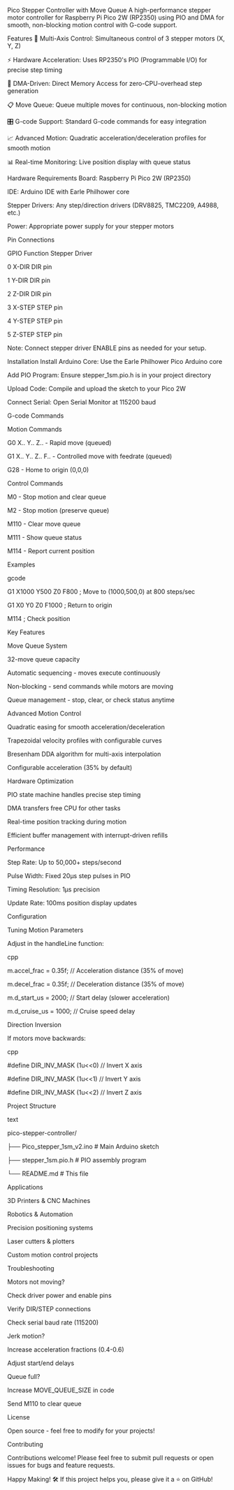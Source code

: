 Pico Stepper Controller with Move Queue
A high-performance stepper motor controller for Raspberry Pi Pico 2W (RP2350) using PIO and DMA for smooth, non-blocking motion control with G-code support.

Features
🔄 Multi-Axis Control: Simultaneous control of 3 stepper motors (X, Y, Z)

⚡ Hardware Acceleration: Uses RP2350's PIO (Programmable I/O) for precise step timing

🚀 DMA-Driven: Direct Memory Access for zero-CPU-overhead step generation

📋 Move Queue: Queue multiple moves for continuous, non-blocking motion

🎛️ G-code Support: Standard G-code commands for easy integration

📈 Advanced Motion: Quadratic acceleration/deceleration profiles for smooth motion

📊 Real-time Monitoring: Live position display with queue status

Hardware Requirements
Board: Raspberry Pi Pico 2W (RP2350)

IDE: Arduino IDE with Earle Philhower core

Stepper Drivers: Any step/direction drivers (DRV8825, TMC2209, A4988, etc.)

Power: Appropriate power supply for your stepper motors

Pin Connections

GPIO	Function	Stepper Driver

0	X-DIR	DIR pin

1	Y-DIR	DIR pin

2	Z-DIR	DIR pin

3	X-STEP	STEP pin

4	Y-STEP	STEP pin

5	Z-STEP	STEP pin

Note: Connect stepper driver ENABLE pins as needed for your setup.

Installation
Install Arduino Core: Use the Earle Philhower Pico Arduino core

Add PIO Program: Ensure stepper_1sm.pio.h is in your project directory

Upload Code: Compile and upload the sketch to your Pico 2W

Connect Serial: Open Serial Monitor at 115200 baud

G-code Commands

Motion Commands

G0 X.. Y.. Z.. - Rapid move (queued)

G1 X.. Y.. Z.. F.. - Controlled move with feedrate (queued)

G28 - Home to origin (0,0,0)

Control Commands

M0 - Stop motion and clear queue

M2 - Stop motion (preserve queue)

M110 - Clear move queue

M111 - Show queue status

M114 - Report current position

Examples

gcode

G1 X1000 Y500 Z0 F800    ; Move to (1000,500,0) at 800 steps/sec

G1 X0 Y0 Z0 F1000        ; Return to origin

M114                     ; Check position


Key Features

Move Queue System

32-move queue capacity

Automatic sequencing - moves execute continuously

Non-blocking - send commands while motors are moving

Queue management - stop, clear, or check status anytime

Advanced Motion Control

Quadratic easing for smooth acceleration/deceleration

Trapezoidal velocity profiles with configurable curves

Bresenham DDA algorithm for multi-axis interpolation

Configurable acceleration (35% by default)

Hardware Optimization

PIO state machine handles precise step timing

DMA transfers free CPU for other tasks

Real-time position tracking during motion

Efficient buffer management with interrupt-driven refills

Performance

Step Rate: Up to 50,000+ steps/second

Pulse Width: Fixed 20μs step pulses in PIO

Timing Resolution: 1μs precision

Update Rate: 100ms position display updates

Configuration

Tuning Motion Parameters

Adjust in the handleLine function:

cpp

m.accel_frac = 0.35f;   // Acceleration distance (35% of move)

m.decel_frac = 0.35f;   // Deceleration distance (35% of move)

m.d_start_us = 2000;    // Start delay (slower acceleration)

m.d_cruise_us = 1000;   // Cruise speed delay

Direction Inversion

If motors move backwards:

cpp

#define DIR_INV_MASK (1u<<0)  // Invert X axis

#define DIR_INV_MASK (1u<<1)  // Invert Y axis  

#define DIR_INV_MASK (1u<<2)  // Invert Z axis

Project Structure

text

pico-stepper-controller/

├── Pico_stepper_1sm_v2.ino    # Main Arduino sketch

├── stepper_1sm.pio.h          # PIO assembly program

└── README.md                  # This file


Applications

3D Printers & CNC Machines

Robotics & Automation

Precision positioning systems

Laser cutters & plotters

Custom motion control projects

Troubleshooting

Motors not moving?

Check driver power and enable pins

Verify DIR/STEP connections

Check serial baud rate (115200)

Jerk motion?

Increase acceleration fractions (0.4-0.6)

Adjust start/end delays

Queue full?

Increase MOVE_QUEUE_SIZE in code

Send M110 to clear queue

License

Open source - feel free to modify for your projects!

Contributing

Contributions welcome! Please feel free to submit pull requests or open issues for bugs and feature requests.

Happy Making! 🛠️ If this project helps you, please give it a ⭐ on GitHub!
